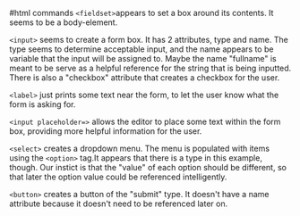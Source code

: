 #html commands
``<fieldset>``appears to set a box around its contents. It seems to be a body-element.

``<input>`` seems to create a form box. It has 2 attributes, type and name. The type seems to determine acceptable input, and the name appears to be variable that the input will be assigned to. Maybe the name "fullname" is meant to be serve as a helpful reference for the string that is being inputted. There is also a "checkbox" attribute that creates a checkbox for the user.

``<label>`` just prints some text near the form, to let the user know what the form is asking for.

``<input placeholder=>`` allows the editor to place some text within the form box, providing more helpful information for the user.

``<select>`` creates a dropdown menu. The menu is populated with items using the ``<option>`` tag.It appears that there is a type in this example, though. Our instict is that the "value" of each option should be different, so that later the option value could be referenced intelligently.

``<button>`` creates a button of the "submit" type. It doesn't have a name attribute because it doesn't need to be referenced later on.
